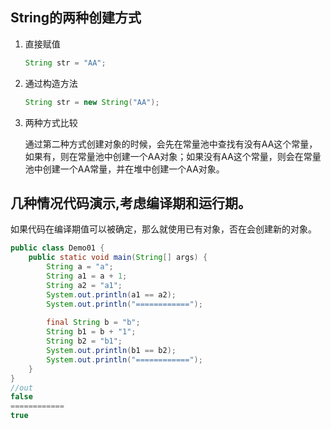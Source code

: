 ## String的两种创建方式

1. 直接赋值

   ```java
   String str = "AA";
   ```

2. 通过构造方法

   ```java
   String str = new String("AA");
   ```

3. 两种方式比较

   通过第二种方式创建对象的时候，会先在常量池中查找有没有AA这个常量，如果有，则在常量池中创建一个AA对象；如果没有AA这个常量，则会在常量池中创建一个AA常量，并在堆中创建一个AA对象。

## 几种情况代码演示,考虑编译期和运行期。
如果代码在编译期值可以被确定，那么就使用已有对象，否在会创建新的对象。
```java
public class Demo01 {
    public static void main(String[] args) {
        String a = "a";
        String a1 = a + 1;
        String a2 = "a1";
        System.out.println(a1 == a2);
        System.out.println("============");
        
        final String b = "b";
        String b1 = b + "1";
        String b2 = "b1";
        System.out.println(b1 == b2);
        System.out.println("============");
    }
}
//out
false
============
true
```